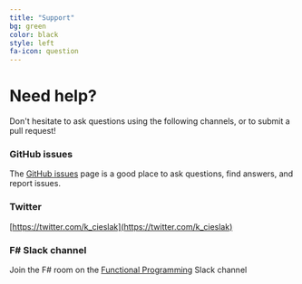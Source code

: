 ```yaml
---
title: "Support"
bg: green
color: black
style: left
fa-icon: question
---
```



# Need help?

Don't hesitate to ask questions using the following channels, or to submit a pull request!

### GitHub issues

The [GitHub issues](https://github.com/fsprojects/atom-fsharp/issues) page is a good place to ask questions, find answers, and report issues.

### Twitter

[https://twitter.com/k_cieslak](https://twitter.com/k_cieslak)

### F# Slack channel

Join the F# room on the [Functional Programming](http://fpchat.com) Slack channel
